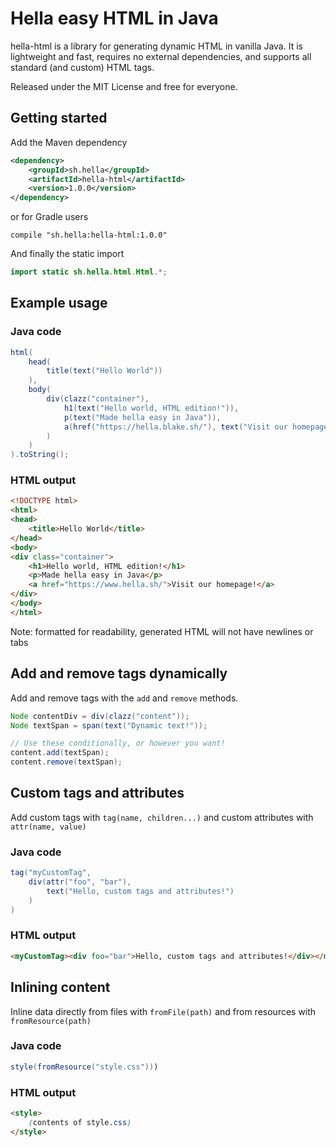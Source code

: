 # Hella easy HTML in Java

hella-html is a library for generating dynamic HTML in vanilla Java. It is lightweight and fast, requires no external dependencies, and supports all standard (and custom) HTML tags.

Released under the MIT License and free for everyone.

## Getting started
Add the Maven dependency

```xml
<dependency>
    <groupId>sh.hella</groupId>
    <artifactId>hella-html</artifactId>
    <version>1.0.0</version>
</dependency>
```

or for Gradle users
```
compile "sh.hella:hella-html:1.0.0"
```

And finally the static import

```java
import static sh.hella.html.Html.*;
```

## Example usage
### Java code

```java
html(
    head(
        title(text("Hello World"))
    ),
    body(
        div(clazz("container"),
            h1(text("Hello world, HTML edition!")),
            p(text("Made hella easy in Java")),
            a(href("https://hella.blake.sh/"), text("Visit our homepage!"))
        )
    )
).toString();
```

### HTML output

```html
<!DOCTYPE html>
<html>
<head>
    <title>Hello World</title>
</head>
<body>
<div class="container">
    <h1>Hello world, HTML edition!</h1>
    <p>Made hella easy in Java</p>
    <a href="https://www.hella.sh/">Visit our homepage!</a>
</div>
</body>
</html>
```

Note: formatted for readability, generated HTML will not have newlines or tabs

## Add and remove tags dynamically
Add and remove tags with the `add` and `remove` methods.
```java
Node contentDiv = div(clazz("content"));
Node textSpan = span(text("Dynamic text!"));

// Use these conditionally, or however you want!
content.add(textSpan);
content.remove(textSpan);
```

## Custom tags and attributes
Add custom tags with `tag(name, children...)` and custom attributes with `attr(name, value)`

### Java code
```java
tag("myCustomTag", 
    div(attr("foo", "bar"),
        text("Hello, custom tags and attributes!")
    )
)
```

### HTML output
```html
<myCustomTag><div foo="bar">Hello, custom tags and attributes!</div></myCustomTag>
```

## Inlining content

Inline data directly from files with `fromFile(path)` and from resources with `fromResource(path)`

### Java code
```java
style(fromResource("style.css")))
```

### HTML output
```html
<style>
    (contents of style.css)
</style>
```
